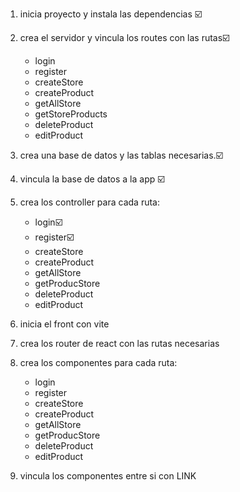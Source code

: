 1. inicia proyecto y instala las dependencias ☑️
2. crea el servidor y vincula los routes con las rutas☑️
    - login
    - register
    - createStore
    - createProduct
    - getAllStore
    - getStoreProducts
    - deleteProduct
    - editProduct

3. crea una base de datos y las tablas necesarias.☑️
4. vincula la base de datos a la app ☑️
5. crea los controller para cada ruta:
     - login☑️
    - register☑️
    - createStore
    - createProduct
    - getAllStore
    - getProducStore
    - deleteProduct
    - editProduct

6. inicia el front con vite
7. crea los router de react con las rutas necesarias
8. crea los componentes para cada ruta:
    - login
    - register
    - createStore
    - createProduct
    - getAllStore
    - getProducStore
    - deleteProduct
    - editProduct      
9. vincula los componentes entre si con LINK  